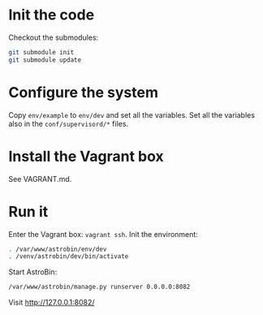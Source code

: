 # Init the code

Checkout the submodules:

```bash
git submodule init
git submodule update
```

# Configure the system

Copy `env/example` to `env/dev` and set all the variables.
Set all the variables also in the `conf/supervisord/*` files.


# Install the Vagrant box

See VAGRANT.md.


# Run it

Enter the Vagrant box: `vagrant ssh`.
Init the environment:

```bash
. /var/www/astrobin/env/dev
. /venv/astrobin/dev/bin/activate
```

Start AstroBin:

```bash
/var/www/astrobin/manage.py runserver 0.0.0.0:8082
```

Visit http://127.0.0.1:8082/
